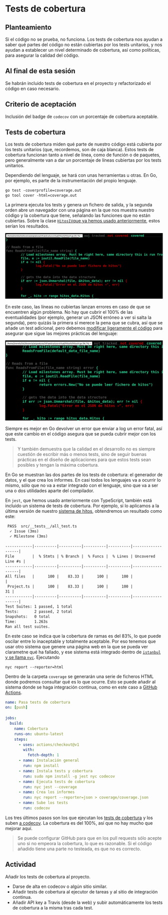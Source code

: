 # Tests de cobertura


## Planteamiento

Si el código no se prueba, no funciona. Los tests de cobertura nos
ayudan a saber qué partes del código no están cubiertas por los tests
unitarios, y nos ayudan a establecer un nivel determinado de
cobertura, así como políticas, para asegurar la calidad del código.

## Al final de esta sesión

Se habrán incluido tests de cobertura en el proyecto y refactorizado
el código en caso necesario.

## Criterio de aceptación

Inclusión del badge de `codecov` con un porcentaje de cobertura aceptable.

## Tests de cobertura

Los tests de cobertura miden qué parte de nuestro código está cubierta por los tests unitarios (que, recordemos, son de caja blanca). Estos tests de cobertura funcionan tanto a nivel de línea, como de función o de paquetes, pero generalmente van a dar un porcentaje de líneas cubiertas por los tests unitarios.

Dependiendo del lenguaje, se hará con unas herramientas u otras. En Go, por ejemplo, es parte de la instrumentación del propio lenguaje.

```
go test -coverprofile=coverage.out
go tool cover -html=coverage.out
```

La primera ejecuta los tests y genera un fichero de salida, y la segunda orden abre un navegador con una página en la que nos muestra nuestro código y la cobertura que tiene, señalando las funciones que no están cubiertas. Sobre la clase [`HitosIV`que ya hemos usado anteriormente](https://github.com/JJ/HitosIV), estos serían los resultados.

![Cobertura de los tests en la clase HitosIV](img/gocover.png)

En este caso, las  líneas no cubiertas lanzan errores en caso de que
se encuentren algún problema. No hay que cubrir el 100% de las
eventualidades (por ejemplo, generar un JSON erróneo a ver si salta la
segunda), pero quizás la primera sí merece la pena que se cubra, así
que se añade un test adicional, pero
debemos
[modificar ligeramente el código](https://stackoverflow.com/a/46841524/891440) para
asegurar que sigue las mejores prácticas del lenguaje: 


![Nueva cobertura de los tests en la clase HitosIV](img/gocover-2.png)

Siempre es mejor en Go devolver un error que enviar a log un error fatal, así que este cambio en el código asegura que se pueda cubrir mejor con los tests.

> Y también demuestra que la calidad en el desarrollo no es siempre
> cuestión de escribir más o menos tests, sino de seguir buenas
> prácticas en el diseño de aplicaciones para que estos tests sean
> posibles y tengan la máxima cobertura. 

En Go se muestran las dos partes de los tests de cobertura: el
generador de datos, y el que crea los informes. En casi todos los
lenguajes va a ocurrir lo mismo, sólo que no va a estar integrado con
el lenguaje, sino que va a ser una o dos utilidades aparte del
compilador.

En `jest`, que hemos usado anteriormente con TypeScript, también está
incluido un sistema de tests de cobertura. Por ejemplo, si lo
aplicamos a la última versión de
nuestro [sistema de hitos](https://github.com/JJ/ts-milestones),
obtendremos un resultado como este:

```
 PASS  src/__tests__/all_test.ts
  ✓ Issue (3ms)
  ✓ Milestone (3ms)

------------|----------|----------|----------|----------|-------------------|
File        |  % Stmts | % Branch |  % Funcs |  % Lines | Uncovered Line #s |
------------|----------|----------|----------|----------|-------------------|
All files   |      100 |    83.33 |      100 |      100 |                   |
 Project.ts |      100 |    83.33 |      100 |      100 |                31 |
------------|----------|----------|----------|----------|-------------------|
Test Suites: 1 passed, 1 total
Tests:       2 passed, 2 total
Snapshots:   0 total
Time:        1.263s
Ran all test suites.
```

En este caso se indica que la cobertura de ramas es del 83%, lo que
puede oscilar entre lo inaceptable y totalmente aceptable. Por eso
tenemos que usar otro sistema que genere una página web en la que se
pueda ver clarametne qué ha fallado, y ese sistema está integrado
dentro
de
[`istanbul` y se llama `nyc`](https://www.npmjs.com/package/nyc). Ejecutando

```
nyc report --reporter=html
```

Dentro de la carpeta `coverage` se generarán una serie de ficheros
HTML donde podremos consultar qué es lo que ocurre. Esto se puede
añadir al sistema donde se haga integración continua, como en este
caso
a
[GitHub Actions](https://github.com/JJ/ts-milestones/blob/master/.github/workflows/coverage.yml).

```yaml
name: Pasa tests de cobertura
on: [push]

jobs:
  build:
    name: Cobertura
    runs-on: ubuntu-latest
    steps:
      - uses: actions/checkout@v1
        with:
          fetch-depth: 1
      - name: Instalación general
        run: npm install
      - name: Instala tests y cobertura
        run: sudo npm install -g jest nyc codecov
      - name: Ejecuta tests de cobertura
        run: nyc jest --coverage
      - name: Crea los informes
        run: nyc report --reporter=json > coverage/coverage.json
      - name: Sube los tests
        run: codecov
```

Los tres últimos pasos son los que ejecutan los [tests de cobertura](https://github.com/JJ/ts-milestones/commit/599e3f41ed6314f23603862b5da5079358df61c6/checks?check_suite_id=299177238) y
los
suben
[a codecov](https://codecov.io/gh/JJ/ts-milestones/src/master/src/Project.ts). La
cobertura es del 100%, así que no hay mucho que mejorar aquí.

> Se puede configurar GitHub para que en los pull requests sólo acepte
> uno si no empeora la cobertura, lo que es razonable. Si el código
> añadido tiene una parte no testeada, es que no es correcto.

 
## Actividad


Añadir los tests de cobertura al proyecto.

* Darse de alta en codecov o algún sitio similar.
* Añadir tests de cobertura al ejecutor de tareas y al sitio de
  integración continua.
* Añadir API key a Travis (desde la web) y subir automáticamente los
  tests de cobertura a la misma tras cada test.
